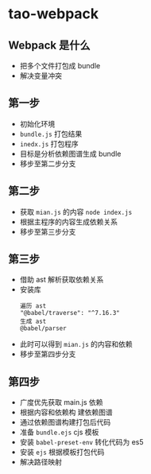 # tao-webpack

## Webpack 是什么
- 把多个文件打包成 bundle
- 解决变量冲突

## 第一步
- 初始化环境
- `bundle.js` 打包结果
- `inedx.js` 打包程序
- 目标是分析依赖图谱生成 bundle
- 移步至第二步分支

## 第二步
- 获取 `mian.js` 的内容 `node index.js`
- 根据主程序的内容生成依赖关系
- 移步至第三步分支

## 第三步
- 借助 ast 解析获取依赖关系
- 安装库
    ```
    遍历 ast
    "@babel/traverse": "^7.16.3"
    生成 ast
    @babel/parser
    ```
- 此时可以得到 `mian.js` 的内容和依赖
- 移步至第四步分支

## 第四步
- 广度优先获取 main.js 依赖
- 根据内容和依赖构 建依赖图谱
- 通过依赖图谱构建打包后代码
- 准备 `bundle.ejs` cjs 模板
- 安装 `babel-preset-env` 转化代码为 es5
- 安装 `ejs` 根据模板打包代码
- 解决路径映射
